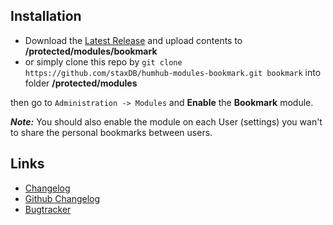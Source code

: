 ## Installation

- Download the [Latest Release](https://github.com/staxDB/humhub-modules-bookmark/releases) and upload contents to **/protected/modules/bookmark**
- or simply clone this repo by `git clone https://github.com/staxDB/humhub-modules-bookmark.git bookmark` into folder **/protected/modules**

then go to `Administration -> Modules` and **Enable** the **Bookmark** module.

**_Note:_** You should also enable the module on each User (settings) you wan't to share the personal bookmarks between users.

## Links
- [Changelog](https://github.com/staxDB/humhub-modules-bookmark/blob/master/docs/CHANGELOG.md)
- [Github Changelog](https://github.com/staxDB/humhub-modules-bookmark/commits/master)
- [Bugtracker](https://github.com/staxDB/humhub-modules-bookmark/issues)